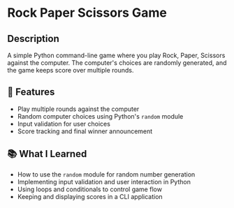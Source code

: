 # Rock Paper Scissors Game

## Description

A simple Python command-line game where you play Rock, Paper, Scissors against the computer. The computer's choices are randomly generated, and the game keeps score over multiple rounds.

## 🚀 Features

- Play multiple rounds against the computer
- Random computer choices using Python's `random` module
- Input validation for user choices
- Score tracking and final winner announcement

## 📚 What I Learned

- How to use the `random` module for random number generation
- Implementing input validation and user interaction in Python
- Using loops and conditionals to control game flow
- Keeping and displaying scores in a CLI application
